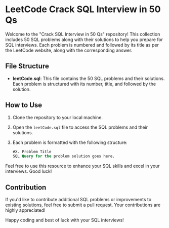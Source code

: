 # LeetCode Crack SQL Interview in 50 Qs

Welcome to the "Crack SQL Interview in 50 Qs" repository! This collection includes 50 SQL problems along with their solutions to help you prepare for SQL interviews. Each problem is numbered and followed by its title as per the LeetCode website, along with the corresponding answer.

## File Structure
- **leetCode.sql**: This file contains the 50 SQL problems and their solutions. Each problem is structured with its number, title, and followed by the solution.

## How to Use
1. Clone the repository to your local machine.

2. Open the `leetCode.sql` file to access the SQL problems and their solutions.

3. Each problem is formatted with the following structure:
   ```sql
   #X. Problem Title
   SQL Query for the problem solution goes here.
   ```

Feel free to use this resource to enhance your SQL skills and excel in your interviews. Good luck!

## Contribution
If you'd like to contribute additional SQL problems or improvements to existing solutions, feel free to submit a pull request. Your contributions are highly appreciated!

Happy coding and best of luck with your SQL interviews!
